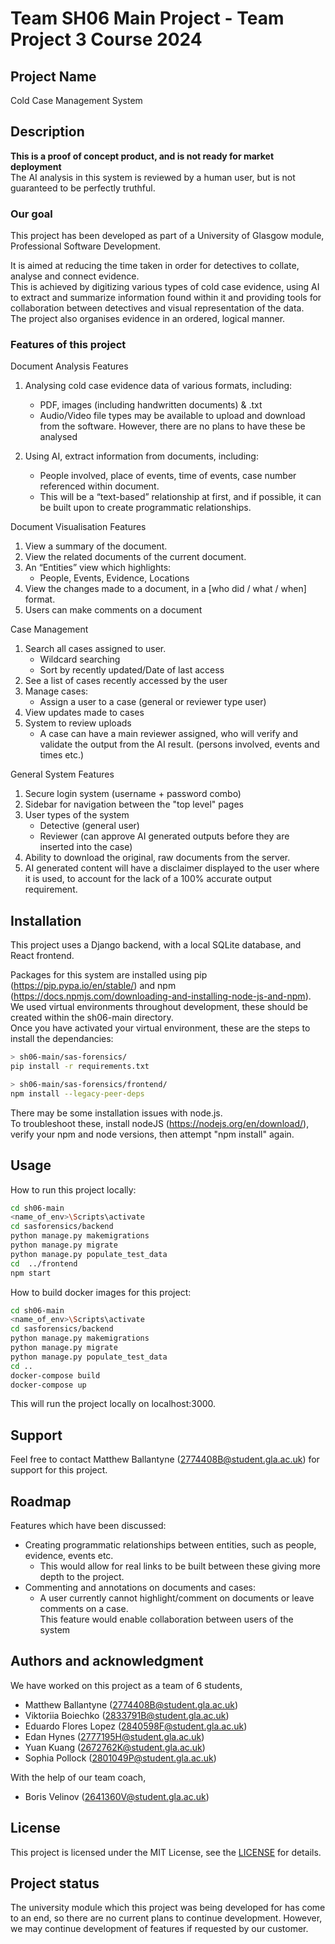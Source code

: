 # Team SH06 Main Project - Team Project 3 Course 2024

## Project Name

Cold Case Management System

## Description

**This is a proof of concept product, and is not ready for market deployment**  
The AI analysis in this system is reviewed by a human user, but is not guaranteed to be perfectly truthful.  

### Our goal

This project has been developed as part of a University of Glasgow module, Professional Software Development.

It is aimed at reducing the time taken in order for detectives to collate, analyse and connect evidence.  
This is achieved by digitizing various types of cold case evidence, using AI to extract and summarize information found within it and providing tools for collaboration between detectives and visual representation of the data.  
The project also organises evidence in an ordered, logical manner.  

### Features of this project

Document Analysis Features

1. Analysing cold case evidence data of various formats, including:

    - PDF, images (including handwritten documents) & .txt
    - Audio/Video file types may be available to upload and download from the software. However, there are no plans to have these be analysed

2. Using AI, extract information from documents, including:

    - People involved, place of events, time of events, case number referenced within document.
    - This will be a “text-based” relationship at first, and if possible, it can be built upon to create programmatic relationships.

Document Visualisation Features

1. View a summary of the document.
2. View the related documents of the current document.
3. An “Entities” view which highlights:  
    - People, Events, Evidence, Locations
4. View the changes made to a document, in a [who did / what / when] format.
5. Users can make comments on a document

Case Management

1. Search all cases assigned to user.  
    - Wildcard searching
    - Sort by recently updated/Date of last access
2. See a list of cases recently accessed by the user  
3. Manage cases:  
    - Assign a user to a case (general or reviewer type user)
4. View updates made to cases
5. System to review uploads  
    - A case can have a main reviewer assigned, who will verify and validate the output from the AI result. (persons involved, events and times etc.)

General System Features

1. Secure login system (username + password combo)
2. Sidebar for navigation between the "top level" pages
3. User types of the system  
    - Detective (general user)
    - Reviewer (can approve AI generated outputs before they are inserted into the case)
4. Ability to download the original, raw documents from the server.
5. AI generated content will have a disclaimer displayed to the user where it is used, to account for the lack of a 100% accurate output requirement.

## Installation

This project uses a Django backend, with a local SQLite database, and React frontend.

Packages for this system are installed using pip (<https://pip.pypa.io/en/stable/>) and npm (<https://docs.npmjs.com/downloading-and-installing-node-js-and-npm>).  
We used virtual environments throughout development, these should be created within the sh06-main directory.  
Once you have activated your virtual environment, these are the steps to install the dependancies:

```bash
> sh06-main/sas-forensics/
pip install -r requirements.txt

> sh06-main/sas-forensics/frontend/
npm install --legacy-peer-deps
```

There may be some installation issues with node.js.  
To troubleshoot these, install nodeJS (<https://nodejs.org/en/download/>), verify your npm and node versions, then attempt "npm install" again.

## Usage

How to run this project locally:  

```bash
cd sh06-main
<name_of_env>\Scripts\activate
cd sasforensics/backend
python manage.py makemigrations
python manage.py migrate
python manage.py populate_test_data
cd  ../frontend
npm start
```

How to build docker images for this project:

```bash
cd sh06-main
<name_of_env>\Scripts\activate
cd sasforensics/backend
python manage.py makemigrations
python manage.py migrate
python manage.py populate_test_data
cd ..
docker-compose build
docker-compose up
```

This will run the project locally on localhost:3000.

## Support

Feel free to contact Matthew Ballantyne (<2774408B@student.gla.ac.uk>) for support for this project.

## Roadmap

Features which have been discussed:

- Creating programmatic relationships between entities, such as people, evidence, events etc.
  - This would allow for real links to be built between these giving more depth to the project.
- Commenting and annotations on documents and cases:
  - A user currently cannot highlight/comment on documents or leave comments on a case.  
    This feature would enable collaboration between users of the system

## Authors and acknowledgment

We have worked on this project as a team of 6 students,

- Matthew Ballantyne (<2774408B@student.gla.ac.uk>)
- Viktoriia Boiechko (<2833791B@student.gla.ac.uk>)
- Eduardo Flores Lopez (<2840598F@student.gla.ac.uk>)
- Edan Hynes (<2777195H@student.gla.ac.uk>)
- Yuan Kuang (<2672762K@student.gla.ac.uk>)
- Sophia Pollock (<2801049P@student.gla.ac.uk>)

With the help of our team coach,

- Boris Velinov (<2641360V@student.gla.ac.uk>)

## License

This project is licensed under the MIT License, see the [LICENSE](LICENSE) for details.

## Project status

The university module which this project was being developed for has come to an end, so there are no current plans to continue development. However, we may continue development of features if requested by our customer.
